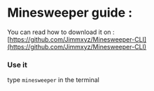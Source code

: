# Minesweeper guide :
You can read how to download it on : [https://github.com/Jimmxyz/Minesweeper-CLI](https://github.com/Jimmxyz/Minesweeper-CLI)

### Use it
type `minesweeper` in the terminal